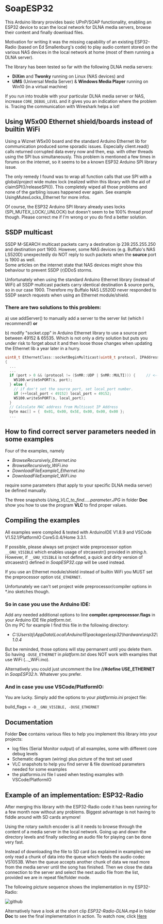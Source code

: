 # SoapESP32

This Arduino library provides basic UPnP/SOAP functionality, enabling an ESP32 device to scan the local network for DLNA media servers, browse their content and finally download files.

Motivation for writing it was the missing capability of an existing ESP32-Radio (based on Ed Smallenburg's code) to play audio content stored on the various NAS devices in the local network at home (most of them running a DLNA server).

The library has been tested so far with the following DLNA media servers: 

  - **DiXim** and **Twonky** running on Linux (NAS devices) and 
  - **UMS** (Universal Media Server) & **Windows Media Player** running on Win10 (in a virtual machine)
	
If you run into trouble with your particular DLNA media server or NAS, increase `CORE_DEBUG_LEVEL` and it gives you an indication where the problem is. Tracing the communication with Wireshark helps a lot!

## Using W5x00 Ethernet shield/boards instead of builtin WiFi

Using a Wiznet W5x00 board and the standard Arduino Ethernet lib for communication produced some sporadic issues. Especially client.read() calls returned corrupted data every now and then, esp. with other threads using the SPI bus simultaneously.
This problem is mentioned a few times in forums on the internet, so it seems to be a known ESP32 Arduino SPI library issue.

The only remedy I found was to wrap all function calls that use SPI with a global/project wide mutex lock (realized within this library with the aid of claimSPI()/releaseSPI()). This completely wiped all those problems and none of the garbling issues happened ever again. 
See example UsingMutexLocks_Ethernet for more infos.

Of course, the ESP32 Arduino SPI library already uses locks (SPI_MUTEX_LOCK/_UNLOCK) but doesn't seem to be 100% thread proof though. Please correct me if I'm wrong or you do find a better solution.

## SSDP multicast

SSDP M-SEARCH multicast packets carry a destination ip 239.255.255.250 and destination port 1900.
However, some NAS devices (e.g. Buffalo's NAS LS520D) unexpectedly do NOT reply to such packets when the **source** port is 1900 as well.  
Some articles on the internet state that NAS devices might show this behaviour to prevent SSDP (r)DDoS storms.

Unfortunately when using the standard Arduino Ethernet library (instead of WiFi) all SSDP multicast packets carry identical destination & source ports, so in our case 1900. Therefore my Buffalo NAS LS520D never responded to SSDP search requests when using an Ethernet module/shield.

### There are two solutions to this problem:

a) use addServer() to manually add a server to the server list (which I recommend!) **or**

b) modify "socket.cpp" in Arduino Ethernet library to use a source port between 49152 & 65535. Which is not only a dirty solution but puts you under risk to forget about it and then loose those changes when updating the Ethernet lib a year later in a hurry.  

```c
uint8_t EthernetClass::socketBeginMulticast(uint8_t protocol, IPAddress ip, uint16_t port)
{
  ...
  ...
  if (port > 0 && (protocol != (SnMR::UDP | SnMR::MULTI))) {	 // <------ modification 
    W5100.writeSnPORT(s, port);
  } else {
    // if don't set the source port, set local_port number.
    if (++local_port < 49152) local_port = 49152;
    W5100.writeSnPORT(s, local_port);
  }
  // Calculate MAC address from Multicast IP Address
  byte mac[] = {  0x01, 0x00, 0x5E, 0x00, 0x00, 0x00 };
  ...
```

## How to find correct server parameters needed in some examples

Four of the examples, namely 
* _BrowseRecursively_Ethernet.ino_
* _BrowseRecursively_WiFi.ino_
* _DownloadFileExample1_Ethernet.ino_
* _DownloadFileExample1_WiFi.ino_

require some parameters (that apply to your specific DLNA media server) be defined manually.  

The three snapshots _Using_VLC_to_find_....._parameter.JPG_ in folder **Doc** show you how to use the program **VLC** to find proper values.

## Compiling the examples

All examples were compiled & tested with ArduinoIDE V1.8.9 and VSCode V1.52.1/PlatformIO Core5.0.4/Home 3.3.1.

If possible, please always set project wide preprocessor option `__GNU_VISIBLE` which enables usage of strcasestr() provided in _string.h_. 
However, if `__GNU_VISIBLE` is not defined, a quick and dirty version of strcasestr() defined in _SoapESP32.cpp_ will be used instead.

If you use an Ethernet module/shield instead of builtin WiFi you MUST set the preprocessor option `USE_ETHERNET`.  

Unfortunately we can't set project wide preprocessor/compiler options in *.ino sketches though. 

### So in case you use the Arduino IDE:

Add any needed additional options to line **compiler.cpreprocessor.flags** in your Arduino IDE file _platform.txt_.  
On my PC for example I find this file in the following directory:  	
* _C:\Users\tj\AppData\Local\Arduino15\packages\esp32\hardware\esp32\1.0.4_

But be reminded, those options will stay permanent until you delete them.  
So having `-DUSE_ETHERNET` in _platform.txt_ does NOT work with examples that use WiFi (..._WiFi.ino).  

Alternatively you could just uncomment the line **//#define USE_ETHERNET** in _SoapESP32.h_. Whatever you prefer.

### And in case you use VSCode/PlatformIO:

You are lucky. Simply add the options to your _platformio.ini_ project file:

build_flags = `-D__GNU_VISIBLE, -DUSE_ETHERNET`
	
## Documentation

Folder **Doc** contains various files to help you implement this library into your projects:
* log files (Serial Monitor output) of all examples, some with different core debug levels
* Schematic diagram (wiring) plus picture of the test set used
* VLC snapshots to help you find server & file download parameters needed for some examples
* the platformio.ini file I used when testing examples with VSCode/PlatformIO

## Example of an implementation: ESP32-Radio

After merging this library with the ESP32-Radio code it has been running for a few month now without any problems. Biggest advantage is not having to fiddle around with SD cards anymore!

Using the rotary switch encoder is all it needs to browse through the content of a media server in the local network. Going up and down the directory levels and finally selecting an audio file for playing can be done very fast.

Instead of downloading the file to SD card (as explained in examples) we only read a chunk of data into the queue which feeds the audio codec VS1053B. When the queue accepts another chunk of data we read more from the media server until the song has finished. Then we close the data connection to the server and select the next audio file from the list, provided we are in repeat file/folder mode.  

The following picture sequence shows the implementation in my ESP32-Radio:

![github](https://github.com/yellobyte/SoapESP32/raw/main/doc/ESP32-Radio-DLNA.jpg)

Alternatively have a look at the short clip _ESP32-Radio-DLNA.mp4_ in folder **Doc** to see the final implementation in action. To watch now, click [Here](https://github.com/yellobyte/SoapESP32/raw/main/doc/ESP32-Radio-DLNA.mp4)